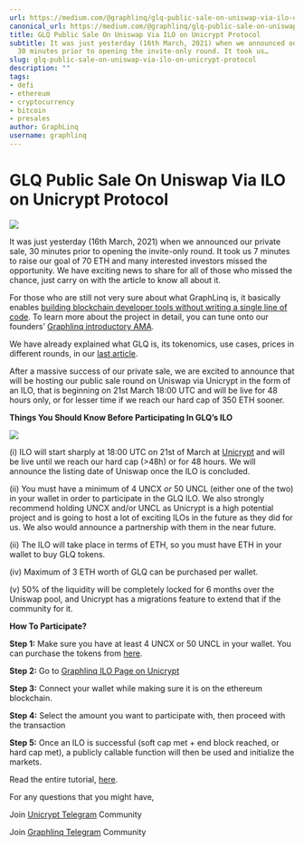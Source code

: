 ```yaml
---
url: https://medium.com/@graphlinq/glq-public-sale-on-uniswap-via-ilo-on-unicrypt-protocol-ad66518e8f20
canonical_url: https://medium.com/@graphlinq/glq-public-sale-on-uniswap-via-ilo-on-unicrypt-protocol-ad66518e8f20
title: GLQ Public Sale On Uniswap Via ILO on Unicrypt Protocol
subtitle: It was just yesterday (16th March, 2021) when we announced our private sale,
  30 minutes prior to opening the invite-only round. It took us…
slug: glq-public-sale-on-uniswap-via-ilo-on-unicrypt-protocol
description: ""
tags:
- defi
- ethereum
- cryptocurrency
- bitcoin
- presales
author: GraphLinq
username: graphlinq
---
```


# **GLQ Public Sale On Uniswap Via ILO on Unicrypt Protocol**

![][image_ref_MSpleTR5RGpwakk2TkE4WDg3NEQ1ZkFRLnBuZw==]

It was just yesterday (16th March, 2021) when we announced our private sale, 30 minutes prior to opening the invite-only round. It took us 7 minutes to raise our goal of 70 ETH and many interested investors missed the opportunity. We have exciting news to share for all of those who missed the chance, just carry on with the article to know all about it.

For those who are still not very sure about what GraphLinq is, it basically enables [building blockchain developer tools without writing a single line of code](https://graphlinq.medium.com/graplinq-protocol-enables-building-blockchain-developer-tools-without-writing-any-line-of-code-c7a6884dacd). To learn more about the project in detail, you can tune onto our founders’ [Graphlinq introductory AMA](https://youtu.be/vnm9b43tb-c).

We have already explained what GLQ is, its tokenomics, use cases, prices in different rounds, in our [last article](https://graphlinq.medium.com/introducing-the-glq-graphlinq-token-sale-on-uniswap-using-unicrypt-protocol-1b23c7218689).

After a massive success of our private sale, we are excited to announce that will be hosting our public sale round on Uniswap via Unicrypt in the form of an ILO, that is beginning on 21st March 18:00 UTC and will be live for 48 hours only, or for lesser time if we reach our hard cap of 350 ETH sooner.

**Things You Should Know Before Participating In GLQ’s ILO**

![][image_ref_MCpLN1ZzeU9QWl9XTEhaamxR]

(i) ILO will start sharply at 18:00 UTC on 21st of March at [Unicrypt](https://unicrypt.network/amm/uni/ilo/0x72913FE0Ae6Ca7d85670C3598AdF446eCC3636B3) and will be live until we reach our hard cap (>48h) or for 48 hours. We will announce the listing date of Uniswap once the ILO is concluded.

(ii) You must have a minimum of 4 UNCX *or* 50 UNCL (either one of the two) in your wallet in order to participate in the GLQ ILO. We also strongly recommend holding UNCX and/or UNCL as Unicrypt is a high potential project and is going to host a lot of exciting ILOs in the future as they did for us. We also would announce a partnership with them in the near future.

(ii) The ILO will take place in terms of ETH, so you must have ETH in your wallet to buy GLQ tokens.

(iv) Maximum of 3 ETH worth of GLQ can be purchased per wallet.

(v) 50% of the liquidity will be completely locked for 6 months over the Uniswap pool, and Unicrypt has a migrations feature to extend that if the community for it.

**How To Participate?**

**Step 1:** Make sure you have at least 4 UNCX or 50 UNCL in your wallet. You can purchase the tokens from [here](https://app.uniswap.org/#/swap?outputCurrency=0xaDB2437e6F65682B85F814fBc12FeC0508A7B1D0).

**Step 2:** Go to [Graphlinq ILO Page on Unicrypt](https://unicrypt.network/amm/uni/ilo/0x72913FE0Ae6Ca7d85670C3598AdF446eCC3636B3)

**Step 3:** Connect your wallet while making sure it is on the ethereum blockchain.

**Step 4:** Select the amount you want to participate with, then proceed with the transaction

**Step 5:** Once an ILO is successful (soft cap met + end block reached, or hard cap met), a publicly callable function will then be used and initialize the markets.

Read the entire tutorial, [here](https://docs.unicrypt.network/decentralized-launchpad/untitled-1).

For any questions that you might have,

Join [Unicrypt Telegram](https://t.me/uncx_token) Community

Join [Graphlinq Telegram](http://t.me/graphlinq) Community


[image_ref_MSpleTR5RGpwakk2TkE4WDg3NEQ1ZkFRLnBuZw==]: data:image/png;base64,
[image_ref_MCpLN1ZzeU9QWl9XTEhaamxR]: data:application/octet-stream;base64,
